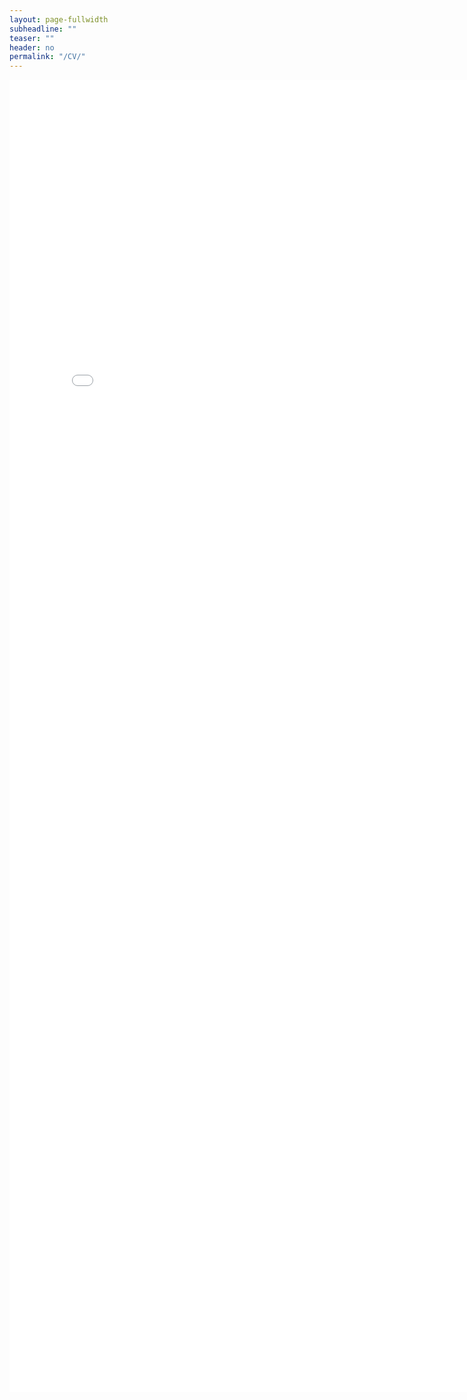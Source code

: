 ```yaml
---
layout: page-fullwidth
subheadline: ""
teaser: ""
header: no
permalink: "/CV/"
---
```


<embed src="../pubs/CV-Grosswindhager-EN.pdf" width="800px" height="2100px" />